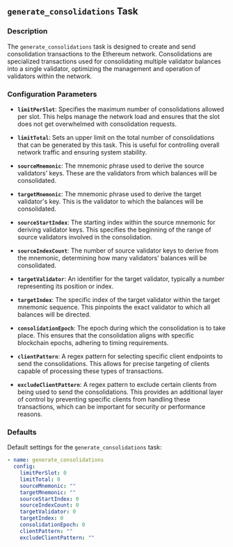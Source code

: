 ## `generate_consolidations` Task

### Description
The `generate_consolidations` task is designed to create and send consolidation transactions to the Ethereum network. Consolidations are specialized transactions used for consolidating multiple validator balances into a single validator, optimizing the management and operation of validators within the network.

### Configuration Parameters

- **`limitPerSlot`**: 
  Specifies the maximum number of consolidations allowed per slot. This helps manage the network load and ensures that the slot does not get overwhelmed with consolidation requests.

- **`limitTotal`**: 
  Sets an upper limit on the total number of consolidations that can be generated by this task. This is useful for controlling overall network traffic and ensuring system stability.

- **`sourceMnemonic`**: 
  The mnemonic phrase used to derive the source validators' keys. These are the validators from which balances will be consolidated.

- **`targetMnemonic`**: 
  The mnemonic phrase used to derive the target validator's key. This is the validator to which the balances will be consolidated.

- **`sourceStartIndex`**: 
  The starting index within the source mnemonic for deriving validator keys. This specifies the beginning of the range of source validators involved in the consolidation.

- **`sourceIndexCount`**: 
  The number of source validator keys to derive from the mnemonic, determining how many validators' balances will be consolidated.

- **`targetValidator`**: 
  An identifier for the target validator, typically a number representing its position or index.

- **`targetIndex`**: 
  The specific index of the target validator within the target mnemonic sequence. This pinpoints the exact validator to which all balances will be directed.

- **`consolidationEpoch`**: 
  The epoch during which the consolidation is to take place. This ensures that the consolidation aligns with specific blockchain epochs, adhering to timing requirements.

- **`clientPattern`**: 
  A regex pattern for selecting specific client endpoints to send the consolidations. This allows for precise targeting of clients capable of processing these types of transactions.

- **`excludeClientPattern`**: 
  A regex pattern to exclude certain clients from being used to send the consolidations. This provides an additional layer of control by preventing specific clients from handling these transactions, which can be important for security or performance reasons.

### Defaults

Default settings for the `generate_consolidations` task:

```yaml
- name: generate_consolidations
  config:
    limitPerSlot: 0
    limitTotal: 0
    sourceMnemonic: ""
    targetMnemonic: ""
    sourceStartIndex: 0
    sourceIndexCount: 0
    targetValidator: 0
    targetIndex: 0
    consolidationEpoch: 0
    clientPattern: ""
    excludeClientPattern: ""
```

